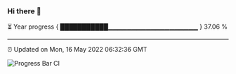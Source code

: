 ### Hi there 👋

⏳ Year progress { ███████████▁▁▁▁▁▁▁▁▁▁▁▁▁▁▁▁▁▁▁ } 37.06 %

---

⏰ Updated on Mon, 16 May 2022 06:32:36 GMT

![Progress Bar CI](https://github.com/ZhaoGui/ZhaoGui/workflows/Progress%20Bar%20CI/badge.svg)
